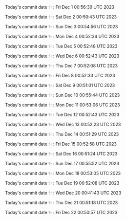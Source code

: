 Today's commit date ✨ : Fri Dec 1 00:56:39 UTC 2023 

Today's commit date ✨ : Sat Dec 2 00:50:43 UTC 2023 

Today's commit date ✨ : Sun Dec 3 00:54:56 UTC 2023 

Today's commit date ✨ : Mon Dec 4 00:52:34 UTC 2023 

Today's commit date ✨ : Tue Dec 5 00:52:48 UTC 2023 

Today's commit date ✨ : Wed Dec 6 00:52:43 UTC 2023 

Today's commit date ✨ : Thu Dec 7 00:52:08 UTC 2023 

Today's commit date ✨ : Fri Dec 8 00:52:33 UTC 2023 

Today's commit date ✨ : Sat Dec 9 00:51:01 UTC 2023 

Today's commit date ✨ : Sun Dec 10 00:55:44 UTC 2023 

Today's commit date ✨ : Mon Dec 11 00:53:06 UTC 2023 

Today's commit date ✨ : Tue Dec 12 00:52:43 UTC 2023 

Today's commit date ✨ : Wed Dec 13 00:52:23 UTC 2023 

Today's commit date ✨ : Thu Dec 14 00:51:29 UTC 2023 

Today's commit date ✨ : Fri Dec 15 00:52:58 UTC 2023 

Today's commit date ✨ : Sat Dec 16 00:51:24 UTC 2023 

Today's commit date ✨ : Sun Dec 17 00:55:52 UTC 2023 

Today's commit date ✨ : Mon Dec 18 00:53:05 UTC 2023 

Today's commit date ✨ : Tue Dec 19 00:52:08 UTC 2023 

Today's commit date ✨ : Wed Dec 20 00:41:43 UTC 2023 

Today's commit date ✨ : Thu Dec 21 00:51:18 UTC 2023 

Today's commit date ✨ : Fri Dec 22 00:50:57 UTC 2023 

